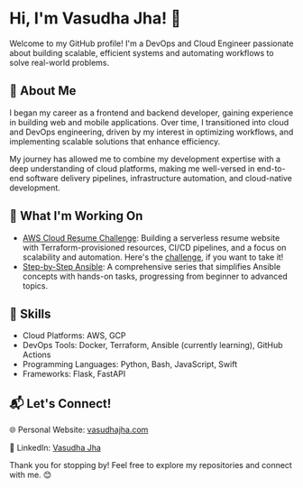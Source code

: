 # Hi, I'm Vasudha Jha! 👋

Welcome to my GitHub profile! I'm a DevOps and Cloud Engineer passionate about building scalable, efficient systems and automating workflows to solve real-world problems.

## 🌟 About Me

I began my career as a frontend and backend developer, gaining experience in building web and mobile applications. Over time, I transitioned into cloud and DevOps engineering, driven by my interest in optimizing workflows, and implementing scalable solutions that enhance efficiency.

My journey has allowed me to combine my development expertise with a deep understanding of cloud platforms, making me well-versed in end-to-end software delivery pipelines, infrastructure automation, and cloud-native development.

## 🚀 What I'm Working On

- [AWS Cloud Resume Challenge](https://github.com/VasudhaJha/aws-cloud-resume-challenge): Building a serverless resume website with Terraform-provisioned resources, CI/CD pipelines, and a focus on scalability and automation. Here's the [challenge](https://cloudresumechallenge.dev/docs/the-challenge/aws/), if you want to take it!
- [Step-by-Step Ansible](https://github.com/VasudhaJha/step-by-step-ansible): A comprehensive series that simplifies Ansible concepts with hands-on tasks, progressing from beginner to advanced topics.

## 🔧 Skills

- Cloud Platforms: AWS, GCP
- DevOps Tools: Docker, Terraform, Ansible (currently learning), GitHub Actions
- Programming Languages: Python, Bash, JavaScript, Swift
- Frameworks: Flask, FastAPI

## 📬 Let's Connect!

🌐 Personal Website: [vasudhajha.com](https://www.vasudhajha.com/)

💼 LinkedIn: [Vasudha Jha](https://www.linkedin.com/in/vasudha-jha/)

Thank you for stopping by! Feel free to explore my repositories and connect with me. 😊
<!---
VasudhaJha/VasudhaJha is a ✨ special ✨ repository because its `README.md` (this file) appears on your GitHub profile.
You can click the Preview link to take a look at your changes.
--->
